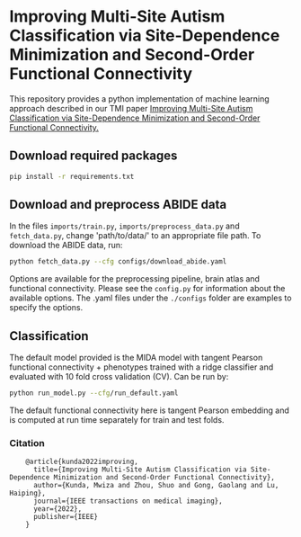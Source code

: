 # Improving Multi-Site Autism Classification via Site-Dependence Minimization and Second-Order Functional Connectivity

This repository provides a python implementation of machine learning approach described in our TMI paper [Improving Multi-Site Autism Classification via Site-Dependence Minimization and Second-Order Functional Connectivity.](https://www.biorxiv.org/content/10.1101/2020.02.01.930073v1)

## Download required packages

```bash
pip install -r requirements.txt
```

## Download and preprocess ABIDE data

In the files ``imports/train.py``, ``imports/preprocess_data.py`` and ``fetch_data.py``, change 'path/to/data/' to an appropriate file path.
To download the ABIDE data, run:

```bash
python fetch_data.py --cfg configs/download_abide.yaml
```

Options are available for the preprocessing pipeline, brain atlas and functional connectivity. Please see the `config.py` for information about the available options. The .yaml files under the `./configs` folder are examples to specify the options.

## Classification

The default model provided is the MIDA model with tangent Pearson functional connectivity + phenotypes trained with a ridge classifier and evaluated with 10 fold cross validation (CV). Can be run by:

```bash
python run_model.py --cfg/run_default.yaml
```

The default functional connectivity here is tangent Pearson embedding and is computed at run time separately for train and test folds.

### Citation

```lang-latex
    @article{kunda2022improving,
      title={Improving Multi-Site Autism Classification via Site-Dependence Minimization and Second-Order Functional Connectivity},
      author={Kunda, Mwiza and Zhou, Shuo and Gong, Gaolang and Lu, Haiping},
      journal={IEEE transactions on medical imaging},
      year={2022},
      publisher={IEEE}
    }
```
